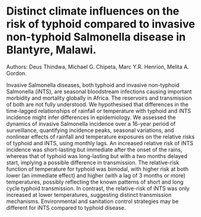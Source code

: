 # Distinct climate influences on the risk of typhoid compared to invasive non-typhoid Salmonella disease in Blantyre, Malawi.

Authors: Deus Thindwa, Michael G. Chipeta, Marc Y.R. Henrion, Melita A. Gordon.

Invasive Salmonella diseases, both typhoid and invasive non-typhoid Salmonella (iNTS), are seasonal bloodstream infections causing important morbidity and mortality globally in Africa. The reservoirs and transmission of both are not fully understood. We hypothesised that differences in the time-lagged relationships of rainfall or temperature with typhoid and iNTS incidence might infer differences in epidemiology. We assessed the dynamics of invasive Salmonella incidence over a 16-year period of surveillance, quantifying incidence peaks, seasonal variations, and nonlinear effects of rainfall and temperature exposures on the relative risks of typhoid and iNTS, using monthly lags. An increased relative risk of iNTS incidence was short-lasting but immediate after the onset of the rains, whereas that of typhoid was long-lasting but with a two months delayed start, implying a possible difference in transmission. The relative-risk function of temperature for typhoid was bimodal, with higher risk at both lower (an immediate effect) and higher (with a lag of 3 months or more) temperatures, possibly reflecting the known patterns of short and long cycle typhoid transmission. In contrast, the relative-risk of iNTS was only increased at lower temperatures, suggesting distinct transmission mechanisms. Environmental and sanitation control strategies may be different for iNTS compared to typhoid disease.
